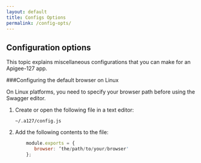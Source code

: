 ```yaml
---
layout: default
title: Configs Options
permalink: /config-opts/
---
```


## Configuration options

This topic explains miscellaneous configurations that you can make for an Apigee-127 app.

###Configuring the default browser on Linux

On Linux platforms, you need to specify your browser path before using the Swagger editor.

1. Create or open the following file in a text editor:

    `~/.a127/config.js`

2. Add the following contents to the file:

    ```javascript
        module.exports = {
           browser: ’the/path/to/your/browser'
        };
    ```
